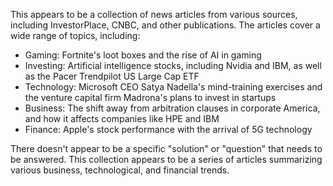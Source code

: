 This appears to be a collection of news articles from various sources, including InvestorPlace, CNBC, and other publications. The articles cover a wide range of topics, including:

* Gaming: Fortnite's loot boxes and the rise of AI in gaming
* Investing: Artificial intelligence stocks, including Nvidia and IBM, as well as the Pacer Trendpilot US Large Cap ETF
* Technology: Microsoft CEO Satya Nadella's mind-training exercises and the venture capital firm Madrona's plans to invest in startups
* Business: The shift away from arbitration clauses in corporate America, and how it affects companies like HPE and IBM
* Finance: Apple's stock performance with the arrival of 5G technology

There doesn't appear to be a specific "solution" or "question" that needs to be answered. This collection appears to be a series of articles summarizing various business, technological, and financial trends.